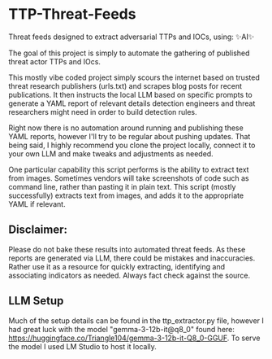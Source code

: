 # TTP-Threat-Feeds
Threat feeds designed to extract adversarial TTPs and IOCs, using: ✨AI✨

The goal of this project is simply to automate the gathering of published threat actor TTPs and IOcs.

This mostly vibe coded project simply scours the internet based on trusted threat research publishers (urls.txt) and scrapes blog posts for recent publications. It then instructs the local LLM based on specific prompts to generate a YAML report of relevant details detection engineers and threat researchers might need in order to build detection rules.

Right now there is no automation around running and publishing these YAML reports, however I'll try to be regular about pushing updates. That being said, I highly recommend you clone the project locally, connect it to your own LLM and make tweaks and adjustments as needed.

One particular capability this script performs is the ability to extract text from images. Sometimes vendors will take screenshots of code such as command line, rather than pasting it in plain text. This script (mostly successfully) extracts text from images, and adds it to the appropriate YAML if relevant.

## Disclaimer:
Please do not bake these results into automated threat feeds. As these reports are generated via LLM, there could be mistakes and inaccuracies. Rather use it as a resource for quickly extracting, identifying and associating indicators as needed. Always fact check against the source.

## LLM Setup
Much of the setup details can be found in the ttp_extractor.py file, however I had great luck with the model "gemma-3-12b-it@q8_0" found here: https://huggingface.co/Triangle104/gemma-3-12b-it-Q8_0-GGUF. To serve the model I used LM Studio to host it locally.
